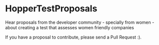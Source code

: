 # HopperTestProposals
Hear proposals from the developer community - specially from women -  about creating a test that assesses women friendly companies 

If you have a proposal to contribute, please send a Pull Request :).





